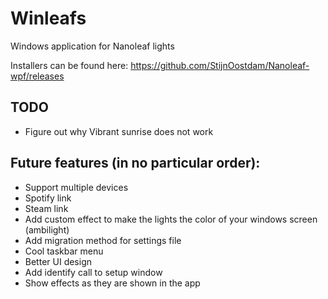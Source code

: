 # Winleafs
Windows application for Nanoleaf lights

Installers can be found here: https://github.com/StijnOostdam/Nanoleaf-wpf/releases

## TODO
- Figure out why Vibrant sunrise does not work

## Future features (in no particular order):
- Support multiple devices
- Spotify link
- Steam link
- Add custom effect to make the lights the color of your windows screen (ambilight)
- Add migration method for settings file
- Cool taskbar menu
- Better UI design
- Add identify call to setup window
- Show effects as they are shown in the app
